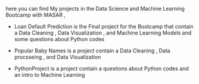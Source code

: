 here you can find My projects in the Data Science and Machine Learning Bootcamp with MASAR ,

- Loan Default Prediction is the Final project for the Bootcamp that contain a Data Cleaning , Data Visualization , and Machine Learning Models and some questions about Python codes 

- Popular Baby Names is a project contain a Data Cleaning , Data procsseing , and Data Visualization

- PythonProject is a project contain a questions about Python codes and an intro to Machine Learning 
